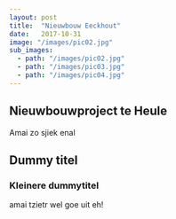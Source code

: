 ```yaml
---
layout: post
title:  "Nieuwbouw Eeckhout"
date:   2017-10-31
image: "/images/pic02.jpg"
sub_images:
  - path: "/images/pic02.jpg"
  - path: "/images/pic03.jpg"
  - path: "/images/pic04.jpg"
---
```


## Nieuwbouwproject te Heule
Amai zo sjiek enal

## Dummy titel
### Kleinere dummytitel

amai tzietr wel goe uit eh!
